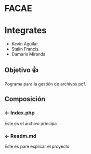 # FACAE
Integrates
==========
- Kevin Aguilar.
- Stalin Francis.
- Damaris Miranda

Objetivo 👍
------------
Pograma para la gestión de archivos pdf.

Composición
-----------
### <- Index.php
Este es el archivo principa
### <- Readm.md
Este es pare explicar el proyecto
